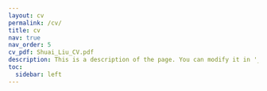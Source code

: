 ```yaml
---
layout: cv
permalink: /cv/
title: cv
nav: true
nav_order: 5
cv_pdf: Shuai_Liu_CV.pdf
description: This is a description of the page. You can modify it in '_pages/cv.md'. You can also change or remove the top pdf download button.
toc:
  sidebar: left
---
```

